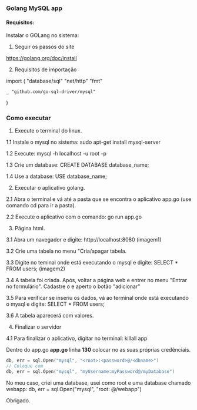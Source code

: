 ### Golang MySQL app

#### Requisitos:

Instalar o GOLang no sistema:

1. Seguir os passos do site

https://golang.org/doc/install 

2. Requisitos de importação

import (
	"database/sql"
	"net/http"
	"fmt"

	_ "github.com/go-sql-driver/mysql"
)


### Como executar 

1. Execute o terminal do linux.

1.1 Instale o mysql no sistema: sudo apt-get install mysql-server

1.2 Execute: mysql -h localhost -u root -p

1.3 Crie um database: CREATE DATABASE database_name;

1.4 Use a database: USE database_name;



2. Executar o aplicativo golang.

2.1 Abra o terminal e vá até a pasta que se encontra o aplicativo app.go (use comando cd para ir a pasta).

2.2 Execute o aplicativo com o comando: go run app.go


3. Página html.

3.1 Abra um navegador e digite: http://localhost:8080
(imagem1)

3.2 Crie uma tabela no menu "Cria/apagar tabela.

3.3 Digite no teminal onde está executando o mysql e digite: SELECT * FROM users;
(imagem2)

3.4 A tabela foi criada. Após, voltar a página web e entrer no menu "Entrar no formulário". Cadastre o e aperto o botão "adicionar"

3.5 Para verificar se inseriu os dados, vá ao terminal onde está executando o mysql e digite: SELECT * FROM users;

3.6 A tabela aparecerá com valores.

4. Finalizar o servidor

4.1 Para finalizar o aplicativo, digitar no terminal: killall app



Dentro do app.go **app.go** linha **130** colocar no <exemplo> as suas próprias credênciais.

```go
db, err = sql.Open("mysql", "<root>:<password>@/<dbname>")
// Coloque com 
db, err = sql.Open("mysql", "myUsername:myPassword@/myDatabase")
```
No meu caso, criei uma database, usei como root e uma database chamado webapp: 	db, err = sql.Open("mysql", "root: @/webapp")


Obrigado.
